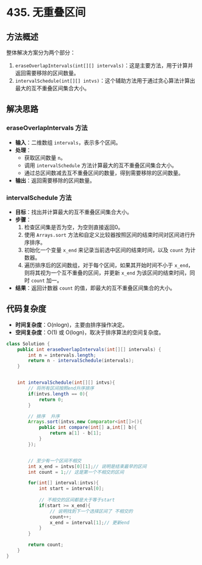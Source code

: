 # 435. 无重叠区间


## 方法概述

整体解决方案分为两个部分：

1. `eraseOverlapIntervals(int[][] intervals)`：这是主要方法，用于计算并返回需要移除的区间数量。
2. `intervalSchedule(int[][] intvs)`：这个辅助方法用于通过贪心算法计算出最大的互不重叠区间集合大小。

## 解决思路

### eraseOverlapIntervals 方法

- **输入**：二维数组 `intervals`，表示多个区间。
- **处理**：
  - 获取区间数量 `n`。
  - 调用 `intervalSchedule` 方法计算最大的互不重叠区间集合大小。
  - 通过总区间数减去互不重叠区间的数量，得到需要移除的区间数量。
- **输出**：返回需要移除的区间数量。

### intervalSchedule 方法

- **目标**：找出并计算最大的互不重叠区间集合大小。
- **步骤**：
  1. 检查区间集是否为空，为空则直接返回0。
  2. 使用 `Arrays.sort` 方法和自定义比较器按照区间的结束时间对区间进行升序排序。
  3. 初始化一个变量 `x_end` 来记录当前选中区间的结束时间，以及 `count` 为计数器。
  4. 遍历排序后的区间数组，对于每个区间，如果其开始时间不小于 `x_end`，则将其视为一个互不重叠的区间，并更新 `x_end` 为该区间的结束时间，同时 `count` 加一。
- **结果**：返回计数器 `count` 的值，即最大的互不重叠区间集合的大小。

## 代码复杂度

- **时间复杂度**：O(nlogn)，主要由排序操作决定。
- **空间复杂度**：O(1) 或 O(logn)，取决于排序算法的空间复杂度。



```java
class Solution {
    public int eraseOverlapIntervals(int[][] intervals) {
        int n = intervals.length;
        return n - intervalSchedule(intervals);
    }


    int intervalSchedule(int[][] intvs){
        // 将所有区间按照end升序排序
        if(intvs.length == 0){
            return 0;
        }

        // 排序  升序
        Arrays.sort(intvs,new Comparator<int[]>(){
            public int compare(int[] a,int[] b){
                return a[1] - b[1];
            }
        });


        // 至少有一个区间不相交
        int x_end = intvs[0][1];// 说明是结束最早的区间
        int count = 1;// 这是第一个不相交的区间

        for(int[] interval:intvs){
            int start = interval[0];
            
            // 不相交的区间都是大于等于start
            if(start >= x_end){
                // 说明找到下一个选择区间了 不相交的
                count++;
                x_end = interval[1];// 更新end
            }
        }

        return count;
    }
}

```